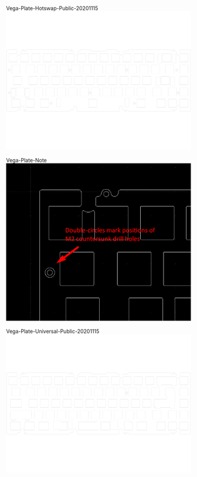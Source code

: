 <br/>Vega-Plate-Hotswap-Public-20201115<br/>![image](./Vega-Plate-Hotswap-Public-20201115.png)<br/>
<br/>Vega-Plate-Note<br/>![image](./Vega-Plate-Note.png)<br/>
<br/>Vega-Plate-Universal-Public-20201115<br/>![image](./Vega-Plate-Universal-Public-20201115.png)<br/>
